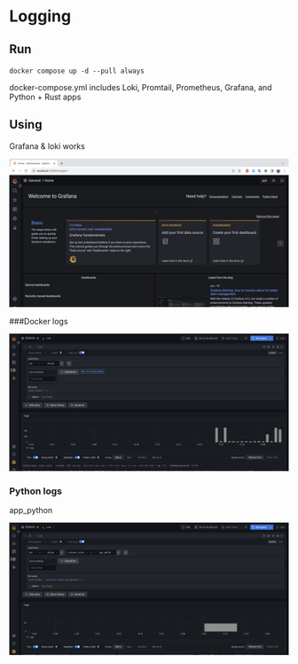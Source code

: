 # Logging

## Run

`docker compose up -d --pull always`

docker-compose.yml includes Loki, Promtail, Prometheus, Grafana, and Python + Rust apps

## Using

Grafana & loki works

![](images/grafana.png)

###Docker logs

![](images/loki_docker.png)

### Python logs

app_python

![](images/loki_python.png)

